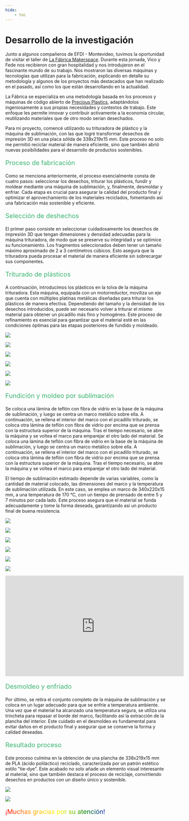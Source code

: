 ```yaml
---
hide:
    - toc
---
```


# Desarrollo de la investigación

Junto a algunos compañeros de EFDI - Montevideo, tuvimos la oportunidad de visitar el taller de [La Fábrica Makerspace](https://lafabrica.uy/). Durante esta jornada, Vico y Fede nos recibieron con gran hospitalidad y nos introdujeron en el fascinante mundo de su trabajo. Nos mostraron las diversas máquinas y tecnologías que utilizan para la fabricación, explicando en detalle su metodología y algunos de los proyectos más destacados que han realizado en el pasado, así como los que están desarrollando en la actualidad.

La Fábrica se especializa en una metodología basada en los procesos y máquinas de código abierto de [Precious Plastics](https://www.preciousplastic.com/), adaptándolos ingeniosamente a sus propias necesidades y contextos de trabajo. Este enfoque les permite innovar y contribuir activamente a la economía circular, reutilizando materiales que de otro modo serían desechados.

Para mi proyecto, comencé utilizando su trituradora de plástico y la máquina de sublimación, con las que logré transformar desechos de impresión 3D en una placa sólida de 338x219x15 mm. Este proceso no solo me permitió reciclar material de manera eficiente, sino que también abrió nuevas posibilidades para el desarrollo de productos sostenibles.

<p style="font-size: 20px; color: mediumseagreen;">Proceso de fabricación</p>

Como se menciona anteriormente, el proceso esencialmente consta de cuatro pasos: seleccionar los desechos, triturar los plásticos, fundir y moldear mediante una máquina de sublimación, y, finalmente, desmoldar y enfriar. Cada etapa es crucial para asegurar la calidad del producto final y optimizar el aprovechamiento de los materiales reciclados, fomentando así una fabricación más sostenible y eficiente.

<p style="font-size: 20px; color: mediumseagreen;">Selección de deshechos</p>

El primer paso consiste en seleccionar cuidadosamente los desechos de impresión 3D que tengan dimensiones y densidad adecuadas para la máquina trituradora, de modo que se preserve su integridad y se optimice su funcionamiento. Los fragmentos seleccionados deben tener un tamaño máximo aproximado de 2 a 3 centímetros cúbicos. Esto asegura que la trituradora pueda procesar el material de manera eficiente sin sobrecargar sus componentes.

<p style="font-size: 20px; color: mediumseagreen;">Triturado de plásticos</p>

A continuación, introducimos los plásticos en la tolva de la máquina trituradora. Esta máquina, equipada con un motorreductor, moviliza un eje que cuenta con múltiples platinas metálicas diseñadas para triturar los plásticos de manera efectiva. Dependiendo del tamaño y la densidad de los desechos introducidos, puede ser necesario volver a triturar el mismo material para obtener un picadillo más fino y homogéneo. Este proceso de refinamiento es esencial para garantizar que el material esté en las condiciones óptimas para las etapas posteriores de fundido y moldeado.

![](../images/PFI01R1/trituradora.jpg)

![](../images/PFI01R1/gifpicadillo.gif)

![](../images/PFI01R1/gifpicadillo2.gif)

![](../images/PFI01R1/primerpasada.jpg)

![](../images/PFI01R1/resultadotriturado.jpg)

![](../images/PFI01R1/picadillodecerca.jpg)

<p style="font-size: 20px; color: mediumseagreen;">Fundición y moldeo por sublimación</p>

Se coloca una lámina de teflón con fibra de vidrio en la base de la máquina de sublimación, y luego se centra un marco metálico sobre ella. A continuación, se rellena el interior del marco con el picadillo triturado, se coloca otra lámina de teflón con fibra de vidrio por encima que se prensa con la estructura superior de la máquina. Tras el tiempo necesario, se abre la máquina y se voltea el marco para emparejar el otro lado del material.
Se coloca una lámina de teflón con fibra de vidrio en la base de la máquina de sublimación, y luego se centra un marco metálico sobre ella. A continuación, se rellena el interior del marco con el picadillo triturado, se coloca otra lámina de teflón con fibra de vidrio por encima que se prensa con la estructura superior de la máquina. Tras el tiempo necesario, se abre la máquina y se voltea el marco para emparejar el otro lado del material.

El tiempo de sublimación estimado depende de varias variables, como la cantidad de material colocado, las dimensiones del marco y la temperatura de sublimación utilizada. En este caso, se emplea un marco de 340x220x15 mm, a una temperatura de 170 °C, con un tiempo de prensado de entre 5 y 7 minutos por cada lado. Este proceso asegura que el material se funda adecuadamente y tome la forma deseada, garantizando así un producto final de buena resistencia.

![](../images/PFI01R1/laminafibra.jpg)

![](../images/PFI01R1/antesdedarvuelta.jpg)

![](../images/PFI01R1/sublimadoracerrada.jpg)

![](../images/PFI01R1/despuesdedarvuelta.jpg)

![](../images/PFI01R1/gifquitarlamina.gif)

![](../images/PFI01R1/gifquitarlamina2.gif)


<iframe width="560" height="315" 
        src="https://www.youtube.com/embed/rGIkDR39Tu4" 
        title="YouTube video player" 
        frameborder="0" 
        allow="accelerometer; autoplay; clipboard-write; encrypted-media; gyroscope; picture-in-picture" 
        allowfullscreen>
</iframe>

<p style="font-size: 20px; color: mediumseagreen;">Desmoldeo y enfriado</p>

Por último, se retira el conjunto completo de la máquina de sublimación y se coloca en un lugar adecuado para que se enfríe a temperatura ambiente. Una vez que el material ha alcanzado una temperatura segura, se utiliza una trincheta para repasar el borde del marco, facilitando así la extracción de la plancha del interior. Este cuidado en el desmoldeo es fundamental para evitar daños en el producto final y asegurar que se conserve la forma y calidad deseadas.

<p style="font-size: 20px; color: mediumseagreen;">Resultado proceso</p>

Este proceso culmina en la obtención de una plancha de 338x219x15 mm de PLA (ácido poliláctico) reciclado, caracterizada por un patrón estético estilo "tie-dye". Este acabado no solo añade un elemento visual interesante al material, sino que también destaca el proceso de reciclaje, convirtiendo desechos en productos con un diseño único y sostenible.

![](../images/PFI01R1/resultadofinal.jpg)

![](../images/PFI01R1/resultadofinalestetico.jpg)

<p style="font-size: 20px"; class="rainbow">¡Muchas gracias por su atención!</p>

<meta charset="UTF-8">
    <meta name="viewport" content="width=device-width, initial-scale=1.0">
    <title>Embed YouTube Video</title>

<meta charset="UTF-8">
    <meta name="viewport" content="width=device-width, initial-scale=1.0">
    <title>Texto Arcoíris</title>
    <style>
        .rainbow {
            background: linear-gradient(to right, red, orange, yellow, green, blue, indigo, violet);
            color: transparent;
            background-clip: text;
        }
    </style>    

<html lang="en">

